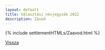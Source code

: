```yaml
---
layout: default
title: Választási névjegyzék 2022
description: Závod
---
```


{% include settlementHTMLs/Zaavod.html %}

[Vissza](../)